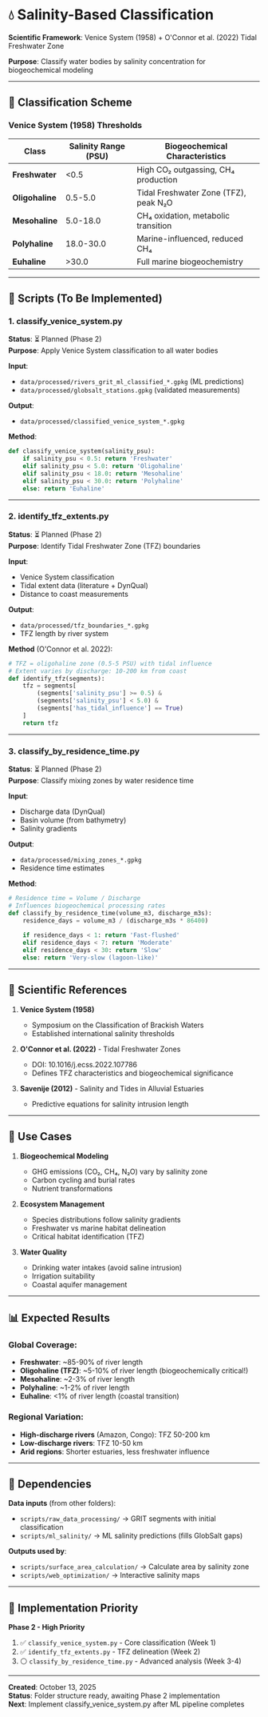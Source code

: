 # 💧 Salinity-Based Classification

**Scientific Framework**: Venice System (1958) + O'Connor et al. (2022) Tidal Freshwater Zone

**Purpose**: Classify water bodies by salinity concentration for biogeochemical modeling

---

## 🎯 Classification Scheme

### Venice System (1958) Thresholds

| Class | Salinity Range (PSU) | Biogeochemical Characteristics |
|-------|---------------------|--------------------------------|
| **Freshwater** | <0.5 | High CO₂ outgassing, CH₄ production |
| **Oligohaline** | 0.5-5.0 | Tidal Freshwater Zone (TFZ), peak N₂O |
| **Mesohaline** | 5.0-18.0 | CH₄ oxidation, metabolic transition |
| **Polyhaline** | 18.0-30.0 | Marine-influenced, reduced CH₄ |
| **Euhaline** | >30.0 | Full marine biogeochemistry |

---

## 📁 Scripts (To Be Implemented)

### 1. classify_venice_system.py
**Status**: ⏳ Planned (Phase 2)  
**Purpose**: Apply Venice System classification to all water bodies

**Input**:
- `data/processed/rivers_grit_ml_classified_*.gpkg` (ML predictions)
- `data/processed/globsalt_stations.gpkg` (validated measurements)

**Output**:
- `data/processed/classified_venice_system_*.gpkg`

**Method**:
```python
def classify_venice_system(salinity_psu):
    if salinity_psu < 0.5: return 'Freshwater'
    elif salinity_psu < 5.0: return 'Oligohaline'
    elif salinity_psu < 18.0: return 'Mesohaline'
    elif salinity_psu < 30.0: return 'Polyhaline'
    else: return 'Euhaline'
```

---

### 2. identify_tfz_extents.py
**Status**: ⏳ Planned (Phase 2)  
**Purpose**: Identify Tidal Freshwater Zone (TFZ) boundaries

**Input**:
- Venice System classification
- Tidal extent data (literature + DynQual)
- Distance to coast measurements

**Output**:
- `data/processed/tfz_boundaries_*.gpkg`
- TFZ length by river system

**Method** (O'Connor et al. 2022):
```python
# TFZ = oligohaline zone (0.5-5 PSU) with tidal influence
# Extent varies by discharge: 10-200 km from coast
def identify_tfz(segments):
    tfz = segments[
        (segments['salinity_psu'] >= 0.5) & 
        (segments['salinity_psu'] < 5.0) &
        (segments['has_tidal_influence'] == True)
    ]
    return tfz
```

---

### 3. classify_by_residence_time.py
**Status**: ⏳ Planned (Phase 2)  
**Purpose**: Classify mixing zones by water residence time

**Input**:
- Discharge data (DynQual)
- Basin volume (from bathymetry)
- Salinity gradients

**Output**:
- `data/processed/mixing_zones_*.gpkg`
- Residence time estimates

**Method**:
```python
# Residence time = Volume / Discharge
# Influences biogeochemical processing rates
def classify_by_residence_time(volume_m3, discharge_m3s):
    residence_days = volume_m3 / (discharge_m3s * 86400)
    
    if residence_days < 1: return 'Fast-flushed'
    elif residence_days < 7: return 'Moderate'
    elif residence_days < 30: return 'Slow'
    else: return 'Very-slow (lagoon-like)'
```

---

## 🔬 Scientific References

1. **Venice System (1958)**
   - Symposium on the Classification of Brackish Waters
   - Established international salinity thresholds

2. **O'Connor et al. (2022)** - Tidal Freshwater Zones
   - DOI: 10.1016/j.ecss.2022.107786
   - Defines TFZ characteristics and biogeochemical significance

3. **Savenije (2012)** - Salinity and Tides in Alluvial Estuaries
   - Predictive equations for salinity intrusion length

---

## 🎯 Use Cases

1. **Biogeochemical Modeling**
   - GHG emissions (CO₂, CH₄, N₂O) vary by salinity zone
   - Carbon cycling and burial rates
   - Nutrient transformations

2. **Ecosystem Management**
   - Species distributions follow salinity gradients
   - Freshwater vs marine habitat delineation
   - Critical habitat identification (TFZ)

3. **Water Quality**
   - Drinking water intakes (avoid saline intrusion)
   - Irrigation suitability
   - Coastal aquifer management

---

## 📊 Expected Results

### Global Coverage:
- **Freshwater**: ~85-90% of river length
- **Oligohaline (TFZ)**: ~5-10% of river length (biogeochemically critical!)
- **Mesohaline**: ~2-3% of river length
- **Polyhaline**: ~1-2% of river length
- **Euhaline**: <1% of river length (coastal transition)

### Regional Variation:
- **High-discharge rivers** (Amazon, Congo): TFZ 50-200 km
- **Low-discharge rivers**: TFZ 10-50 km
- **Arid regions**: Shorter estuaries, less freshwater influence

---

## 🔗 Dependencies

**Data inputs** (from other folders):
- `scripts/raw_data_processing/` → GRIT segments with initial classification
- `scripts/ml_salinity/` → ML salinity predictions (fills GlobSalt gaps)

**Outputs used by**:
- `scripts/surface_area_calculation/` → Calculate area by salinity zone
- `scripts/web_optimization/` → Interactive salinity maps

---

## 🚀 Implementation Priority

**Phase 2 - High Priority**

1. ✅ `classify_venice_system.py` - Core classification (Week 1)
2. ✅ `identify_tfz_extents.py` - TFZ delineation (Week 2)
3. ⚪ `classify_by_residence_time.py` - Advanced analysis (Week 3-4)

---

**Created**: October 13, 2025  
**Status**: Folder structure ready, awaiting Phase 2 implementation  
**Next**: Implement classify_venice_system.py after ML pipeline completes
